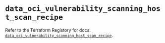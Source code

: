 # `data_oci_vulnerability_scanning_host_scan_recipe`

Refer to the Terraform Registory for docs: [`data_oci_vulnerability_scanning_host_scan_recipe`](https://registry.terraform.io/providers/oracle/oci/6.18.0/docs/data-sources/vulnerability_scanning_host_scan_recipe).
